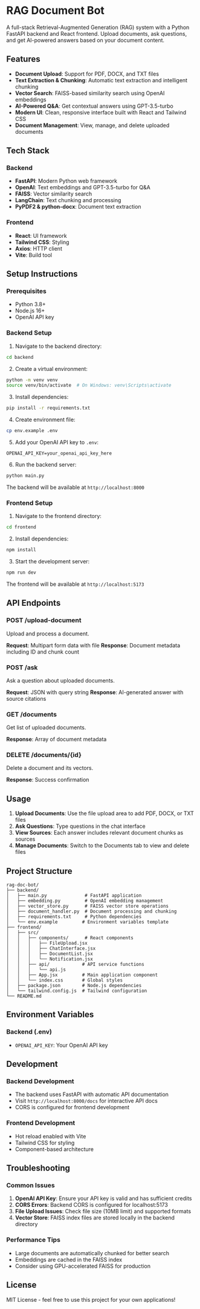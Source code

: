 # RAG Document Bot

A full-stack Retrieval-Augmented Generation (RAG) system with a Python FastAPI backend and React frontend. Upload documents, ask questions, and get AI-powered answers based on your document content.

## Features

- **Document Upload**: Support for PDF, DOCX, and TXT files
- **Text Extraction & Chunking**: Automatic text extraction and intelligent chunking
- **Vector Search**: FAISS-based similarity search using OpenAI embeddings
- **AI-Powered Q&A**: Get contextual answers using GPT-3.5-turbo
- **Modern UI**: Clean, responsive interface built with React and Tailwind CSS
- **Document Management**: View, manage, and delete uploaded documents

## Tech Stack

### Backend
- **FastAPI**: Modern Python web framework
- **OpenAI**: Text embeddings and GPT-3.5-turbo for Q&A
- **FAISS**: Vector similarity search
- **LangChain**: Text chunking and processing
- **PyPDF2 & python-docx**: Document text extraction

### Frontend
- **React**: UI framework
- **Tailwind CSS**: Styling
- **Axios**: HTTP client
- **Vite**: Build tool

## Setup Instructions

### Prerequisites
- Python 3.8+
- Node.js 16+
- OpenAI API key

### Backend Setup

1. Navigate to the backend directory:
```bash
cd backend
```

2. Create a virtual environment:
```bash
python -m venv venv
source venv/bin/activate  # On Windows: venv\Scripts\activate
```

3. Install dependencies:
```bash
pip install -r requirements.txt
```

4. Create environment file:
```bash
cp env.example .env
```

5. Add your OpenAI API key to `.env`:
```
OPENAI_API_KEY=your_openai_api_key_here
```

6. Run the backend server:
```bash
python main.py
```

The backend will be available at `http://localhost:8000`

### Frontend Setup

1. Navigate to the frontend directory:
```bash
cd frontend
```

2. Install dependencies:
```bash
npm install
```

3. Start the development server:
```bash
npm run dev
```

The frontend will be available at `http://localhost:5173`

## API Endpoints

### POST /upload-document
Upload and process a document.

**Request**: Multipart form data with file
**Response**: Document metadata including ID and chunk count

### POST /ask
Ask a question about uploaded documents.

**Request**: JSON with query string
**Response**: AI-generated answer with source citations

### GET /documents
Get list of uploaded documents.

**Response**: Array of document metadata

### DELETE /documents/{id}
Delete a document and its vectors.

**Response**: Success confirmation

## Usage

1. **Upload Documents**: Use the file upload area to add PDF, DOCX, or TXT files
2. **Ask Questions**: Type questions in the chat interface
3. **View Sources**: Each answer includes relevant document chunks as sources
4. **Manage Documents**: Switch to the Documents tab to view and delete files

## Project Structure

```
rag-doc-bot/
├── backend/
│   ├── main.py              # FastAPI application
│   ├── embedding.py         # OpenAI embedding management
│   ├── vector_store.py      # FAISS vector store operations
│   ├── document_handler.py  # Document processing and chunking
│   ├── requirements.txt     # Python dependencies
│   └── env.example         # Environment variables template
├── frontend/
│   ├── src/
│   │   ├── components/      # React components
│   │   │   ├── FileUpload.jsx
│   │   │   ├── ChatInterface.jsx
│   │   │   ├── DocumentList.jsx
│   │   │   └── Notification.jsx
│   │   ├── api/            # API service functions
│   │   │   └── api.js
│   │   ├── App.jsx         # Main application component
│   │   └── index.css       # Global styles
│   ├── package.json        # Node.js dependencies
│   └── tailwind.config.js  # Tailwind configuration
└── README.md
```

## Environment Variables

### Backend (.env)
- `OPENAI_API_KEY`: Your OpenAI API key

## Development

### Backend Development
- The backend uses FastAPI with automatic API documentation
- Visit `http://localhost:8000/docs` for interactive API docs
- CORS is configured for frontend development

### Frontend Development
- Hot reload enabled with Vite
- Tailwind CSS for styling
- Component-based architecture

## Troubleshooting

### Common Issues

1. **OpenAI API Key**: Ensure your API key is valid and has sufficient credits
2. **CORS Errors**: Backend CORS is configured for localhost:5173
3. **File Upload Issues**: Check file size (10MB limit) and supported formats
4. **Vector Store**: FAISS index files are stored locally in the backend directory

### Performance Tips

- Large documents are automatically chunked for better search
- Embeddings are cached in the FAISS index
- Consider using GPU-accelerated FAISS for production

## License

MIT License - feel free to use this project for your own applications! 